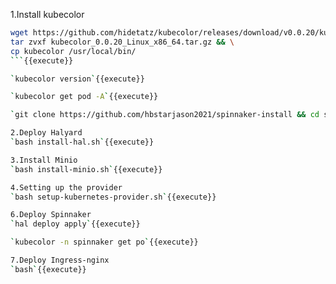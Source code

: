 1.Install kubecolor  
```bash
wget https://github.com/hidetatz/kubecolor/releases/download/v0.0.20/kubecolor_0.0.20_Linux_x86_64.tar.gz && \
tar zvxf kubecolor_0.0.20_Linux_x86_64.tar.gz && \
cp kubecolor /usr/local/bin/
```{{execute}}    

`kubecolor version`{{execute}}  

`kubecolor get pod -A`{{execute}}   

`git clone https://github.com/hbstarjason2021/spinnaker-install && cd spinnaker-install`{{execute}}   

2.Deploy Halyard     
`bash install-hal.sh`{{execute}}

3.Install Minio     
`bash install-minio.sh`{{execute}}

4.Setting up the provider   
`bash setup-kubernetes-provider.sh`{{execute}}

6.Deploy Spinnaker    
`hal deploy apply`{{execute}}  

`kubecolor -n spinnaker get po`{{execute}}  

7.Deploy Ingress-nginx     
`bash`{{execute}}
